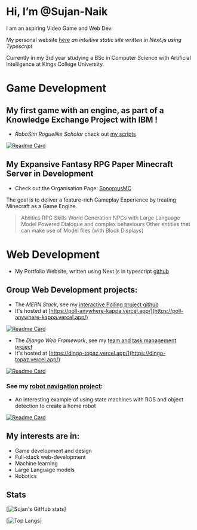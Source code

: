 # Hi, I’m @Sujan-Naik
I am an aspiring Video Game and Web Dev.

My personal website [here](https://sujan-naik.github.io/) *an intuitive static site written in Next.js using Typescript*

Currently in my 3rd year studying a BSc in Computer Science with Artificial Intelligence at Kings College University.

# Game Development

## My first game with an engine, as part of a Knowledge Exchange Project with IBM !
- *RoboSim Roguelike Scholar* check out [my scripts](https://github.com/Sujan-Naik/RoboSim-Roguelike-Scholar) 

[![Readme Card](https://github-readme-stats.vercel.app/api/pin/?username=Sujan-Naik&repo=RoboSim-Roguelike-Scholar&show_icons=true&theme=transparent&hide_rank=true)](https://github.com/Sujan-Naik/RoboSim-Roguelike-Scholar)

## My Expansive Fantasy RPG Paper Minecraft Server in Development
- Check out the Organisation Page: [SonorousMC](https://github.com/SonorousMinecraft)
  
The goal is to deliver a feature-rich Gameplay Experience by treating Minecraft as a Game Engine.

> Abilities
> RPG Skills
> World Generation
> NPCs with Large Language Model Powered Dialogue and complex behaviours
> Other entities that can make use of Model files (with Block Displays)

# Web Development

- My Portfolio Website, written using Next.js in typescript [github](https://github.com/Sujan-Naik/sujan-naik.github.io)

## Group Web Development projects:

  - The *MERN Stack*, see my [interactive Polling project github](https://github.com/Sujan-Naik/poll)
  - It's hosted at [https://poll-anywhere-kappa.vercel.app/](https://poll-anywhere-kappa.vercel.app/)
    
[![Readme Card](https://github-readme-stats.vercel.app/api/pin/?username=Sujan-Naik&repo=poll&show_icons=true&theme=transparent&hide_rank=true)](https://github.com/Sujan-Naik/poll)

  - The *Django Web Framework*, see my [team and task management project](https://github.com/Sujan-Naik/dingo)
  - It's hosted at [https://dingo-topaz.vercel.app/](https://dingo-topaz.vercel.app/)
        
[![Readme Card](https://github-readme-stats.vercel.app/api/pin/?username=Sujan-Naik&repo=dingo&show_icons=true&theme=transparent&hide_rank=true)](https://github.com/Sujan-Naik/dingo)

### See my [robot navigation project](https://github.com/Sujan-Naik/ros-navigator):
  - An interesting example of using state machines with ROS and object detection to create a home robot
    
[![Readme Card](https://github-readme-stats.vercel.app/api/pin/?username=Sujan-Naik&repo=ros-navigator&show_icons=true&theme=transparent&hide_rank=true)](https://github.com/Sujan-Naik/ros-navigator)


## My interests are in:
  - Game development and design
  - Full-stack web-development
  - Machine learning
  - Large Language models
  - Robotics


## Stats
[![Sujan's GitHub stats](https://github-readme-stats.vercel.app/api?username=Sujan-Naik&show_icons=true&theme=transparent&hide_rank=true)]

[![Top Langs](https://github-readme-stats.vercel.app/api/top-langs/?username=Sujan-Naik&theme=transparent&hide_progress=true)]
